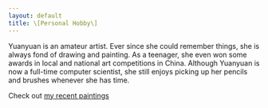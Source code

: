 ```yaml
---
layout: default
title: \[Personal Hobby\]
---
```



Yuanyuan is an amateur artist. Ever since she could remember things, she is always fond of drawing and painting. As a teenager, she even won some awards in local and national art competitions in China. Although Yuanyuan is now a full-time computer scientist, she still enjoys picking up her pencils and brushes whenever she has time.

Check out [my recent paintings](https://photos.google.com/album/AF1QipN0hrxldN7FbtgMylwqWsxfUFH2IlqVIcK5PZy7)
